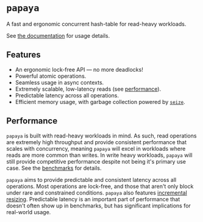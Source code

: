# `papaya`

A fast and ergonomic concurrent hash-table for read-heavy workloads.

See [the documentation](https://docs.rs/papaya/latest) for usage details.

## Features

- An ergonomic lock-free API — no more deadlocks!
- Powerful atomic operations.
- Seamless usage in async contexts.
- Extremely scalable, low-latency reads (see [performance](#performance)).
- Predictable latency across all operations.
- Efficient memory usage, with garbage collection powered by [`seize`].

## Performance

`papaya` is built with read-heavy workloads in mind. As such, read operations are extremely high throughput and provide consistent performance that scales with concurrency, meaning `papaya` will excel in workloads where reads are more common than writes. In write heavy workloads, `papaya` will still provide competitive performance despite not being it's primary use case. See the [benchmarks] for details.

`papaya` aims to provide predictable and consistent latency across all operations. Most operations are lock-free, and those that aren't only block under rare and constrained conditions. `papaya` also features [incremental resizing]. Predictable latency is an important part of performance that doesn't often show up in benchmarks, but has significant implications for real-world usage.

[benchmarks]: ./BENCHMARKS.md
[`seize`]: https://github.com/ibraheemdev/seize
[incremental resizing]: https://docs.rs/papaya/latest/papaya/enum.ResizeMode.html
